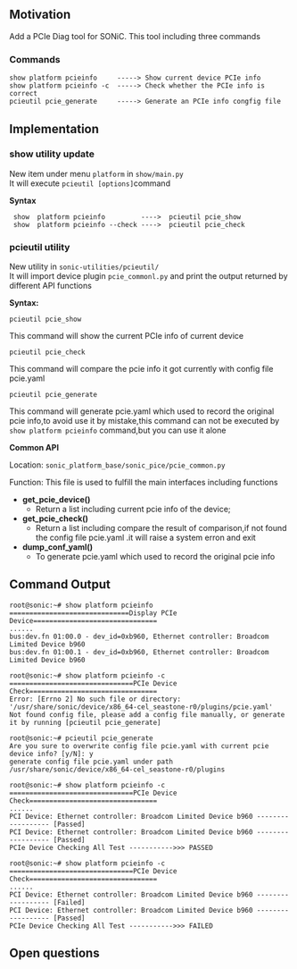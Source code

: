 ## Motivation
Add a PCIe Diag tool for SONiC. This tool including three commands    
### Commands

    show platform pcieinfo     -----> Show current device PCIe info
    show platform pcieinfo -c  -----> Check whether the PCIe info is correct   
    pcieutil pcie_generate     -----> Generate an PCIe info congfig file

## Implementation 
### show utility update
New item under menu `platform` in `show/main.py`  
It will execute `pcieutil [options]`command

**Syntax**

     show  platform pcieinfo         ---->  pcieutil pcie_show
     show  platform pcieinfo --check ---->  pcieutil pcie_check


### pcieutil utility
New utility in `sonic-utilities/pcieutil/`  
It will import device plugin `pcie_commonl.py` and print the output returned by different API functions  

**Syntax:**

    pcieutil pcie_show
This command will show the current PCIe info of current device

    pcieutil pcie_check
This command will compare the pcie info it got currently with config file pcie.yaml

    pcieutil pcie_generate
This command will generate pcie.yaml which used to record the original pcie info,to avoid use it by mistake,this command can not be executed by `show platform pcieinfo` command,but you can use it alone

**Common API**

Location: `sonic_platform_base/sonic_pice/pcie_common.py`

Function: This file is used to fulfill the main interfaces including functions

* **get_pcie_device()**
     * Return a list including current pcie info of the device;
* **get_pcie_check()**
    * Return a list including compare the result of comparison,if not found the config file pcie.yaml .it will raise a system erron and exit
* **dump_conf_yaml()**
    * To generate pcie.yaml which used to record the original pcie info
    
## Command Output

    root@sonic:~# show platform pcieinfo
    ==============================Display PCIe Device===============================
    ......
    bus:dev.fn 01:00.0 - dev_id=0xb960, Ethernet controller: Broadcom Limited Device b960
    bus:dev.fn 01:00.1 - dev_id=0xb960, Ethernet controller: Broadcom Limited Device b960

    root@sonic:~# show platform pcieinfo -c
    ===============================PCIe Device Check================================
    Error: [Errno 2] No such file or directory: '/usr/share/sonic/device/x86_64-cel_seastone-r0/plugins/pcie.yaml'
    Not found config file, please add a config file manually, or generate it by running [pcieutil pcie_generate]

    root@sonic:~# pcieutil pcie_generate
    Are you sure to overwrite config file pcie.yaml with current pcie device info? [y/N]: y
    generate config file pcie.yaml under path /usr/share/sonic/device/x86_64-cel_seastone-r0/plugins

    root@sonic:~# show platform pcieinfo -c
    ===============================PCIe Device Check================================
    ......
    PCI Device: Ethernet controller: Broadcom Limited Device b960 ------------------ [Passed]
    PCI Device: Ethernet controller: Broadcom Limited Device b960 ------------------ [Passed]
    PCIe Device Checking All Test ----------->>> PASSED

    root@sonic:~# show platform pcieinfo -c
    ===============================PCIe Device Check================================
    ......
    PCI Device: Ethernet controller: Broadcom Limited Device b960 ------------------ [Failed]
    PCI Device: Ethernet controller: Broadcom Limited Device b960 ------------------ [Passed]
    PCIe Device Checking All Test ----------->>> FAILED
           

## Open questions

